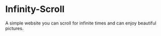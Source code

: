 # Infinity-Scroll

A simple website you can scroll for infinite times and can enjoy beautiful pictures. 
